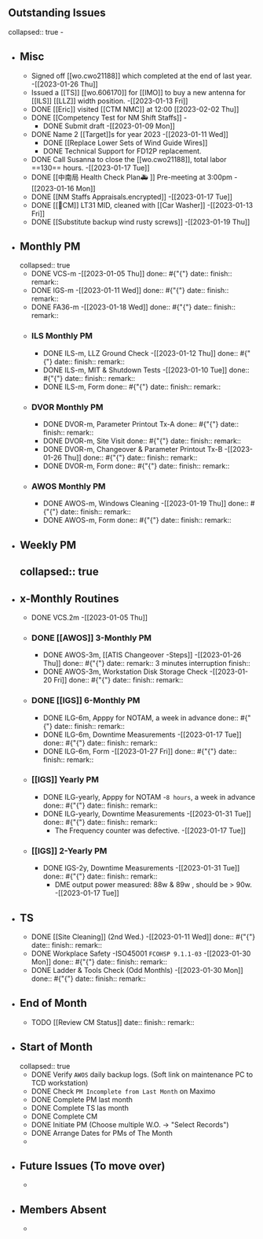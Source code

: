 ## Outstanding Issues
collapsed:: true
	-
- ## Misc
	- Signed off [[wo.cwo21188]] which completed at the end of last year. -[[2023-01-26 Thu]]
	- Issued a [[TS]] [[wo.606170]] for [[IMO]] to buy a new antenna for [[ILS]] [[LLZ]] width position. -[[2023-01-13 Fri]]
	- DONE [[Eric]] visited [[CTM NMC]] at 12:00 [[2023-02-02 Thu]]
	- DONE [[Competency Test for NM Shift Staffs]] -
		- DONE Submit draft -[[2023-01-09 Mon]]
	- DONE Name 2 [[Target]]s for year 2023 -[[2023-01-11 Wed]]
		- DONE [[Replace Lower Sets of Wind Guide Wires]]
		- DONE Technical Support for FD12P replacement.
	- DONE Call Susanna to close the [[wo.cwo21188]], total labor ==130== hours. -[[2023-01-17 Tue]]
	- DONE [[中南局 Health Check Plan🚑 ]] Pre-meeting at 3:00pm -[[2023-01-16 Mon]]
	- DONE [[NM Staffs Appraisals.encrypted]] -[[2023-01-17 Tue]]
	- DONE [[🐞CM]] LT31 MID, cleaned with [[Car Washer]] -[[2023-01-13 Fri]]
	- DONE [[Substitute backup wind rusty screws]] -[[2023-01-19 Thu]]
- ## Monthly PM
  collapsed:: true
	- DONE VCS-m -[[2023-01-05 Thu]]
	  done:: #{"{"}
	  date:: 
	  finish::
	  remark::
	- DONE IGS-m -[[2023-01-11 Wed]]
	  done:: #{"{"}
	  date:: 
	  finish::
	  remark::
	- DONE FA36-m -[[2023-01-18 Wed]]
	  done:: #{"{"}
	  date:: 
	  finish::
	  remark::
	- ### ILS Monthly PM
		- DONE ILS-m, LLZ Ground Check -[[2023-01-12 Thu]]
		  done:: #{"{"}
		  date:: 
		  finish::
		  remark::
		- DONE ILS-m, MIT & Shutdown Tests -[[2023-01-10 Tue]]
		  done:: #{"{"}
		  date:: 
		  finish::
		  remark::
		- DONE ILS-m, Form 
		  done:: #{"{"}
		  date:: 
		  finish::
		  remark::
	- ### DVOR Monthly PM
		- DONE DVOR-m, Parameter Printout Tx-A 
		  done:: #{"{"}
		  date::
		  finish::
		  remark::
		- DONE DVOR-m, Site Visit
		  done:: #{"{"}
		  date::
		  finish::
		  remark::
		- DONE DVOR-m, Changeover & Parameter Printout Tx-B -[[2023-01-26 Thu]]
		  done:: #{"{"}
		  date::
		  finish::
		  remark::
		- DONE DVOR-m, Form 
		  done:: #{"{"}
		  date:: 
		  finish::
		  remark::
	- ### AWOS Monthly PM
		- DONE AWOS-m, Windows Cleaning -[[2023-01-19 Thu]]
		  done:: #{"{"}
		  date:: 
		  finish::
		  remark::
		- DONE AWOS-m, Form 
		  done:: #{"{"}
		  date:: 
		  finish::
		  remark::
- ## Weekly PM
  collapsed:: true
	-
- ## x-Monthly Routines
	- DONE VCS.2m -[[2023-01-05 Thu]]
	- ### DONE [[AWOS]] 3-Monthly PM
		- DONE AWOS-3m, [[ATIS Changeover -Steps]] -[[2023-01-26 Thu]]
		  done:: #{"{"}
		  date:: 
		  remark:: 3 minutes interruption
		  finish::
		- DONE AWOS-3m, Workstation Disk Storage Check -[[2023-01-20 Fri]]
		  done:: #{"{"}
		  date::
		  finish::
		  remark::
	- ### DONE [[IGS]] 6-Monthly PM
		- DONE ILG-6m, Apppy for NOTAM, a week in advance 
		  done:: #{"{"}
		  date::
		  finish::
		  remark::
		- DONE ILG-6m, Downtime Measurements  -[[2023-01-17 Tue]]
		  done:: #{"{"}
		  date::
		  finish::
		  remark::
		- DONE ILG-6m, Form  -[[2023-01-27 Fri]]
		  done:: #{"{"}
		  date::
		  finish::
		  remark::
	- ### [[IGS]] Yearly PM
		- DONE ILG-yearly, Apppy for NOTAM -`8 hours`, a week in advance 
		  done:: #{"{"}
		  date::
		  finish::
		  remark::
		- DONE ILG-yearly, Downtime Measurements -[[2023-01-31 Tue]]
		  done:: #{"{"}
		  date::
		  finish::
		  remark::
			- The Frequency counter was defective. -[[2023-01-17 Tue]]
	- ### [[IGS]] 2-Yearly PM
		- DONE IGS-2y, Downtime Measurements -[[2023-01-31 Tue]]
		  done:: #{"{"}
		  date::
		  finish::
		  remark::
			- DME output power measured: 88w & 89w , should be > 90w. -[[2023-01-17 Tue]]
- ## TS
	- DONE [[Site Cleaning]] (2nd Wed.) -[[2023-01-11 Wed]]
	  done:: #{"{"}
	  date::
	  finish::
	  remark::
	- DONE Workplace Safety -ISO45001 `FCOHSP 9.1.1-03` -[[2023-01-30 Mon]]
	  done:: #{"{"}
	  date::
	  finish::
	  remark::
	- DONE Ladder & Tools Check (Odd Monthls) -[[2023-01-30 Mon]]
	  done:: #{"{"}
	  date:: 
	  finish::
	  remark::
- ## End of Month
	- TODO [[Review CM Status]]
	  date::
	  finish::
	  remark::
- ## Start of Month
  collapsed:: true
	- DONE Verify `AWOS` daily backup logs. (Soft link on maintenance PC to TCD workstation)
	- DONE Check `PM Incomplete from Last Month` on Maximo
	- DONE Complete PM last month
	- DONE Complete TS las month
	- DONE Complete CM
	- DONE Initiate PM (Choose multiple W.O. -> "Select Records")
	- DONE Arrange Dates for PMs of The Month
	-
- ## Future Issues (To move over)
	-
- ## Members Absent
	-